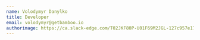 ```yaml
---
name: Volodymyr Danylko
title: Developer
email: volodymyr@getbamboo.io
authorimage: https://ca.slack-edge.com/T02JKF80P-U01F69M2JGL-127c957e17e1-512
---
```

